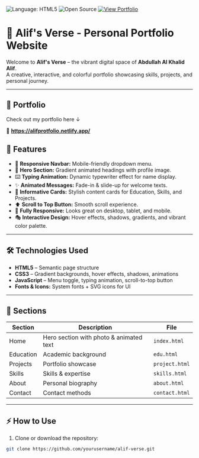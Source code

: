 ![Language: HTML5](https://img.shields.io/badge/Language-HTML5-orange?style=for-the-badge&logo=html5)
![Open Source](https://img.shields.io/badge/Open%20Source-Yes-brightgreen?style=for-the-badge&logo=github)
[![View Portfolio](https://img.shields.io/badge/View-Portfolio-green?style=for-the-badge&logo=netlify)](https://alifprotfolio.netlify.app/)
>


# 🌈 Alif's Verse - Personal Portfolio Website

Welcome to **Alif's Verse** – the vibrant digital space of **Abdullah Al Khalid Alif**.  
A creative, interactive, and colorful portfolio showcasing skills, projects, and personal journey.  

---

## 📁 Portfolio  

Check out my portfolio here ↓  

🔗 **https://alifprotfolio.netlify.app/**  


## 🚀 Features

- 🌟 **Responsive Navbar:** Mobile-friendly dropdown menu.  
- 🎨 **Hero Section:** Gradient animated headings with profile image.  
- ⌨️ **Typing Animation:** Dynamic typewriter effect for name display.  
- ✨ **Animated Messages:** Fade-in & slide-up for welcome texts.  
- 📝 **Informative Cards:** Stylish content cards for Education, Skills, and Projects.  
- ⬆️ **Scroll to Top Button:** Smooth scroll experience.  
- 📱 **Fully Responsive:** Looks great on desktop, tablet, and mobile.  
- 🎭 **Interactive Design:** Hover effects, shadows, gradients, and vibrant color palette.  

---

## 🛠 Technologies Used

- **HTML5** – Semantic page structure  
- **CSS3** – Gradient backgrounds, hover effects, shadows, animations  
- **JavaScript** – Menu toggle, typing animation, scroll-to-top button  
- **Fonts & Icons:** System fonts + SVG icons for UI  

---

## 🎯 Sections

| Section       | Description                               | File          |
|---------------|-------------------------------------------|---------------|
| Home          | Hero section with photo & animated text   | `index.html`  |
| Education     | Academic background                       | `edu.html`    |
| Projects      | Portfolio showcase                         | `project.html`|
| Skills        | Skills & expertise                         | `skills.html` |
| About         | Personal biography                          | `about.html`  |
| Contact       | Contact methods                             | `contact.html`|

---

## ⚡ How to Use

1. Clone or download the repository:
```bash
git clone https://github.com/yourusername/alif-verse.git
